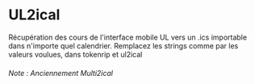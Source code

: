 # UL2ical

Récupération des cours de l'interface mobile UL vers un .ics importable dans n'importe quel calendrier.
Remplacez les strings comme <OUTPUT PATH> par les valeurs voulues, dans tokenrip et ul2ical

###### Note : Anciennement Multi2ical